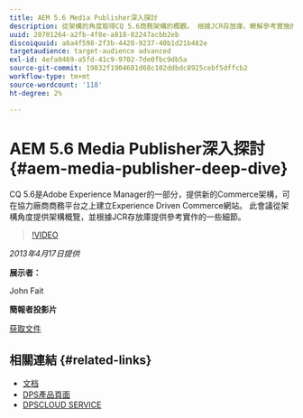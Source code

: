 ```yaml
---
title: AEM 5.6 Media Publisher深入探討
description: 從架構的角度取得CQ 5.6商務架構的概觀。 根據JCR存放庫，瞭解參考實施的詳細資訊。
uuid: 20701264-a2fb-4f8e-a818-02247acbb2eb
discoiquuid: a6a4f598-2f3b-4428-9237-40b1d21b482e
targetaudience: target-audience advanced
exl-id: 4efa0469-a5fd-41c9-9702-7de0fbc9db5a
source-git-commit: 19832f1904681d68c102ddbdc8925cebf5dffcb2
workflow-type: tm+mt
source-wordcount: '118'
ht-degree: 2%

---
```


# AEM 5.6 Media Publisher深入探討 {#aem-media-publisher-deep-dive}

CQ 5.6是Adobe Experience Manager的一部分，提供新的Commerce架構，可在協力廠商商務平台之上建立Experience Driven Commerce網站。 此會議從架構角度提供架構概覽，並根據JCR存放庫提供參考實作的一些細節。

>[!VIDEO](https://video.tv.adobe.com/v/19574/?quality=9)

*2013年4月17日提供*

**展示者：**

John Fait

**簡報者投影片**

[获取文件](assets/cq-gems-aem-media-publisher-04-17-2013-final.pdf)

## 相關連結 {#related-links}

* [文档](https://docs.adobe.com/content/docs/en/cq/5-6-1/media-publisher.html)
* [DPS產品頁面](http://www.adobe.com/ca/products/digital-publishing-suite-family.html)
* [DPSCLOUD SERVICE](https://digitalpublishing.acrobat.com/welcome.html)
